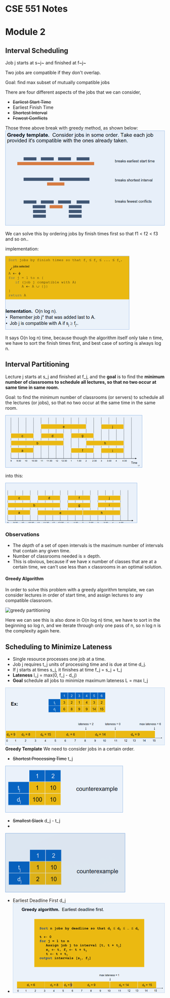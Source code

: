# CSE 551 Notes


# Module 2
## Interval Scheduling
Job j starts at s~j~ and finished at f~j~

Two jobs are compatible if they don't overlap.

Goal: find max subset of mutually compatible jobs

There are four different aspects of the jobs that we can consider, 
* ~~Earliest Start Time~~
* Earliest Finish Time
* ~~Shortest Interval~~
* ~~Fewest Conflicts~~

Those three above break with greedy method, as shown below:
![greedy breaks for scheduling](./images/IS_greedy_breaks.png "Greedy Breaks for Interval Scheduling")

We can solve this by ordering jobs by finish times first so that f1 $\lt$ f2 $\lt$ f3 and so on..

implementation:

![finish time implementation](./images/finish_impl.png "Greedy Implementation: Finish Times")

It says O(n log n) time, because though the algorithm itself only take n time, we have to sort the finish times first, and best case of sorting is always log n.

## Interval Partitioning

Lecture j starts at s_j and finished at f_j, and the **goal** is to find the **minimum number of classrooms to schedule all lectures, so that no two occur at same time in same room.**



Goal: to find the minimum number of classrooms (or servers) to schedule all the lectures (or jobs), so that no two occur at the same time in the same room.

![bad intervals](./images/badints.png)

into this:

![good intervals](./images/goodints.png)

### Observations
- The *depth* of a set of open intervals is the maximum number of intervals that contain any given time.
- Number of classrooms needed is $\ge$ depth.
- This is obvious, because if we have x number of classes that are at a certain time, we can't use less than x classrooms in an optimal solution.

#### Greedy Algorithm
In order to solve this problem with a greedy algorithm template, we can consider lectures in order of start time, and assign lectures to any compatible classroom.

![greedy partitioning](part_greedy.png)

Here we can see this is also done in O(n log n) time, we have to sort in the beginning so log n, and we iterate through only one pass of n, so n log n is the complexity again here.

## Scheduling to Minimize Lateness

- Single resource processes one job at a time.
- Job j requires t_j units of processing time and is due at  time d_j.
- If j starts at times s_j, it finishes at time f_j = s_j + t_j
- **Lateness** l_j = max(0, f_j - d_j)
- **Goal** schedule all jobs to minimize maximum lateness L = max l_j

![Bad lateness](./images/mlfirst.png)
**Greedy Template** We need to consider jobs in a certain order. 

- ~~Shortest Processing Time~~ t_j

![Shortest Process Time counter](./images/spt.png)
- ~~Smallest Slack~~ d_j - t_j
-
![Smallest Slack Counter](./images/smallslack.png)


- Earliest Deadline First d_j
- ![Optimal solution](./images/mlopt.png)
